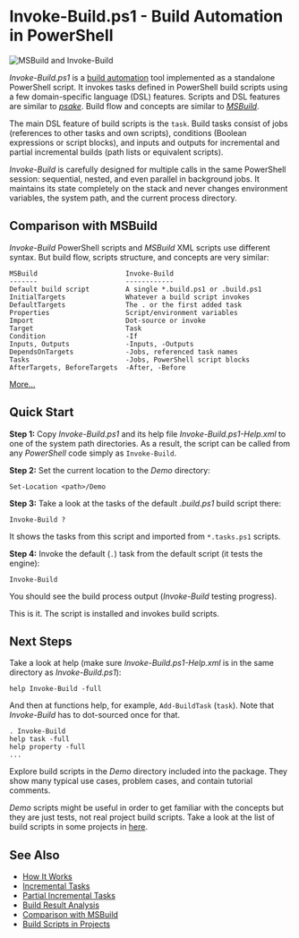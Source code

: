 
Invoke-Build.ps1 - Build Automation in PowerShell
=================================================

![MSBuild and Invoke-Build](https://github.com/downloads/nightroman/Invoke-Build/ProjectVsScript.png)

*Invoke-Build.ps1* is a [build automation](http://en.wikipedia.org/wiki/Build_automation)
tool implemented as a standalone PowerShell script. It invokes tasks defined in
PowerShell build scripts using a few domain-specific language (DSL) features.
Scripts and DSL features are similar to [*psake*](https://github.com/psake/psake).
Build flow and concepts are similar to [*MSBuild*](http://en.wikipedia.org/wiki/Msbuild).

The main DSL feature of build scripts is the `task`. Build tasks consist of jobs
(references to other tasks and own scripts), conditions (Boolean expressions or
script blocks), and inputs and outputs for incremental and partial incremental
builds (path lists or equivalent scripts).

*Invoke-Build* is carefully designed for multiple calls in the same PowerShell
session: sequential, nested, and even parallel in background jobs. It maintains
its state completely on the stack and never changes environment variables, the
system path, and the current process directory.

## Comparison with MSBuild

*Invoke-Build* PowerShell scripts and *MSBuild* XML scripts use different
syntax. But build flow, scripts structure, and concepts are very similar:

    MSBuild                      Invoke-Build
    -------                      ------------
    Default build script         A single *.build.ps1 or .build.ps1
    InitialTargets               Whatever a build script invokes
    DefaultTargets               The . or the first added task
    Properties                   Script/environment variables
    Import                       Dot-source or invoke
    Target                       Task
    Condition                    -If
    Inputs, Outputs              -Inputs, -Outputs
    DependsOnTargets             -Jobs, referenced task names
    Tasks                        -Jobs, PowerShell script blocks
    AfterTargets, BeforeTargets  -After, -Before

[More...](https://github.com/nightroman/Invoke-Build/wiki/Comparison-with-MSBuild)

## Quick Start

**Step 1:**
Copy *Invoke-Build.ps1* and its help file *Invoke-Build.ps1-Help.xml* to one of
the system path directories. As a result, the script can be called from any
*PowerShell* code simply as `Invoke-Build`.

**Step 2:**
Set the current location to the *Demo* directory:

    Set-Location <path>/Demo

**Step 3:**
Take a look at the tasks of the default *.build.ps1* build script there:

    Invoke-Build ?

It shows the tasks from this script and imported from `*.tasks.ps1` scripts.

**Step 4:**
Invoke the default (`.`) task from the default script (it tests the engine):

    Invoke-Build

You should see the build process output (*Invoke-Build* testing progress).

This is it. The script is installed and invokes build scripts.

## Next Steps

Take a look at help (make sure *Invoke-Build.ps1-Help.xml* is in the same
directory as *Invoke-Build.ps1*):

    help Invoke-Build -full

And then at functions help, for example, `Add-BuildTask` (`task`). Note that
*Invoke-Build* has to dot-sourced once for that.

    . Invoke-Build
    help task -full
    help property -full
    ...

Explore build scripts in the *Demo* directory included into the package. They
show many typical use cases, problem cases, and contain tutorial comments.

*Demo* scripts might be useful in order to get familiar with the concepts but
they are just tests, not real project build scripts. Take a look at the list of
build scripts in some projects in
[here](https://github.com/nightroman/Invoke-Build/wiki/Build-Scripts-in-Projects).

## See Also

* [How It Works](https://github.com/nightroman/Invoke-Build/wiki/How-It-Works)
* [Incremental Tasks](https://github.com/nightroman/Invoke-Build/wiki/Incremental-Tasks)
* [Partial Incremental Tasks](https://github.com/nightroman/Invoke-Build/wiki/Partial-Incremental-Tasks)
* [Build Result Analysis](https://github.com/nightroman/Invoke-Build/wiki/Build-Result-Analysis)
* [Comparison with MSBuild](https://github.com/nightroman/Invoke-Build/wiki/Comparison-with-MSBuild)
* [Build Scripts in Projects](https://github.com/nightroman/Invoke-Build/wiki/Build-Scripts-in-Projects)
